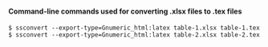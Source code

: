 #### Command-line commands used for converting .xlsx files to .tex files
```
$ ssconvert --export-type=Gnumeric_html:latex table-1.xlsx table-1.tex
$ ssconvert --export-type=Gnumeric_html:latex table-2.xlsx table-2.tex
```

